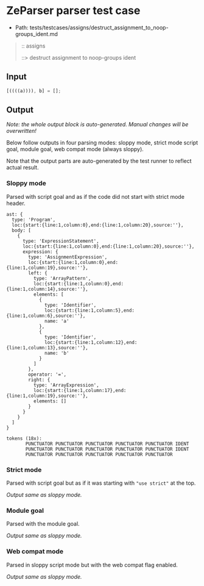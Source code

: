 # ZeParser parser test case

- Path: tests/testcases/assigns/destruct_assignment_to_noop-groups_ident.md

> :: assigns
>
> ::> destruct assignment to noop-groups ident

## Input

`````js
[((((a)))), b] = [];
`````

## Output

_Note: the whole output block is auto-generated. Manual changes will be overwritten!_

Below follow outputs in four parsing modes: sloppy mode, strict mode script goal, module goal, web compat mode (always sloppy).

Note that the output parts are auto-generated by the test runner to reflect actual result.

### Sloppy mode

Parsed with script goal and as if the code did not start with strict mode header.

`````
ast: {
  type: 'Program',
  loc:{start:{line:1,column:0},end:{line:1,column:20},source:''},
  body: [
    {
      type: 'ExpressionStatement',
      loc:{start:{line:1,column:0},end:{line:1,column:20},source:''},
      expression: {
        type: 'AssignmentExpression',
        loc:{start:{line:1,column:0},end:{line:1,column:19},source:''},
        left: {
          type: 'ArrayPattern',
          loc:{start:{line:1,column:0},end:{line:1,column:14},source:''},
          elements: [
            {
              type: 'Identifier',
              loc:{start:{line:1,column:5},end:{line:1,column:6},source:''},
              name: 'a'
            },
            {
              type: 'Identifier',
              loc:{start:{line:1,column:12},end:{line:1,column:13},source:''},
              name: 'b'
            }
          ]
        },
        operator: '=',
        right: {
          type: 'ArrayExpression',
          loc:{start:{line:1,column:17},end:{line:1,column:19},source:''},
          elements: []
        }
      }
    }
  ]
}

tokens (18x):
       PUNCTUATOR PUNCTUATOR PUNCTUATOR PUNCTUATOR PUNCTUATOR IDENT
       PUNCTUATOR PUNCTUATOR PUNCTUATOR PUNCTUATOR PUNCTUATOR IDENT
       PUNCTUATOR PUNCTUATOR PUNCTUATOR PUNCTUATOR PUNCTUATOR
`````

### Strict mode

Parsed with script goal but as if it was starting with `"use strict"` at the top.

_Output same as sloppy mode._

### Module goal

Parsed with the module goal.

_Output same as sloppy mode._

### Web compat mode

Parsed in sloppy script mode but with the web compat flag enabled.

_Output same as sloppy mode._
